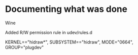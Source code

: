 # Documenting what was done

Wine

Added R/W permission rule in udev/rules.d

KERNEL=="hidraw*", SUBSYSTEM=="hidraw", MODE="0664", GROUP="plugdev"
